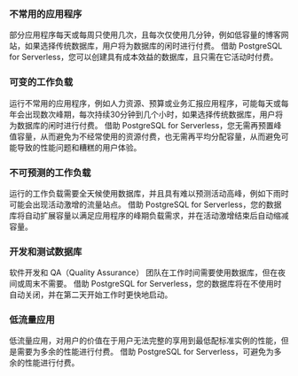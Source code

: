 
### 不常用的应用程序
部分应用程序每天或每周只使用几次，且每次仅使用几分钟，例如低容量的博客网站，如果选择传统数据库，用户将为数据库的闲时进行付费。
借助 PostgreSQL for Serverless，您可以创建具有成本效益的数据库，且只需在它活动时付费。

### 可变的工作负载
运行不常用的应用程序，例如人力资源、预算或业务汇报应用程序，可能每天或每年会出现数次峰期，每次持续30分钟到几个小时，如果选择传统数据库，用户将为数据库的闲时进行付费。
借助 PostgreSQL for Serverless，您无需再预置峰值容量，从而避免为不经常使用的资源付费，也无需再平均分配容量，从而避免可能导致的性能问题和糟糕的用户体验。

### 不可预测的工作负载
运行的工作负载需要全天候使用数据库，并且具有难以预测活动高峰，例如下雨时可能会出现活动激增的流量站点。
借助 PostgreSQL for Serverless，您的数据库将自动扩展容量以满足应用程序的峰期负载需求，并在活动激增结束后自动缩减容量。

### 开发和测试数据库
软件开发和 QA（Quality Assurance） 团队在工作时间需要使用数据库，但在夜间或周末不需要。
借助 PostgreSQL for Serverless，您的数据库将在不使用时自动关闭，并在第二天开始工作时更快地启动。

### 低流量应用
低流量应用，对用户的价值在于用户无法完整的享用到最低配标准实例的性能，但是需要为多余的性能进行付费。
借助 PostgreSQL for Serverless，可避免为多余的性能进行付费。
